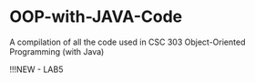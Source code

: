 # OOP-with-JAVA-Code
A compilation of all the code used in CSC 303 Object-Oriented Programming (with Java)

!!!NEW - LAB5
